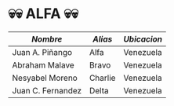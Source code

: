 # 💀💀 ALFA 💀💀
| *Nombre*  | *Alias* | *Ubicacion* |
| ------------- | ------------- | ------------- |
| Juan A. Piñango  | Alfa  | Venezuela |
| Abraham Malave | Bravo  | Venezuela |
| Nesyabel Moreno | Charlie  | Venezuela |
| Juan C. Fernandez | Delta | Venezuela |
